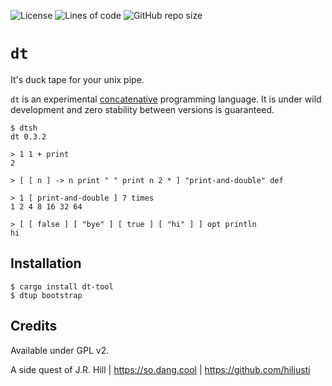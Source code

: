 ![License](https://img.shields.io/github/license/hiljusti/dt)
![Lines of code](https://img.shields.io/tokei/lines/github/hiljusti/dt)
![GitHub repo size](https://img.shields.io/github/repo-size/hiljusti/dt)

# `dt`

It's duck tape for your unix pipe.

`dt` is an experimental [concatenative](https://concatenative.org/wiki/view/Concatenative%20language)
programming language. It is under wild development and zero stability between
versions is guaranteed.

```
$ dtsh
dt 0.3.2

> 1 1 + print
2

> [ [ n ] -> n print " " print n 2 * ] "print-and-double" def

> 1 [ print-and-double ] 7 times
1 2 4 8 16 32 64 

> [ [ false ] [ "bye" ] [ true ] [ "hi" ] ] opt println
hi
```

## Installation

```shell
$ cargo install dt-tool
$ dtup bootstrap
```

## Credits

Available under GPL v2.

A side quest of J.R. Hill | https://so.dang.cool | https://github.com/hiljusti
